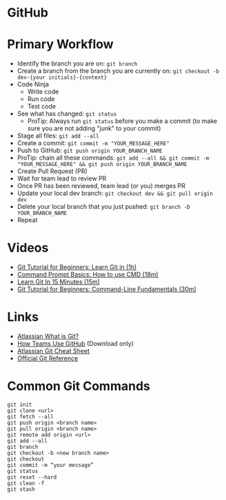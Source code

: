 # GitHub

# Primary Workflow
- Identify the branch you are on: `git branch`
- Create a branch from the branch you are currently on: `git checkout -b dev-{your initials}-{context}`
- Code Ninja
  - Write code
  - Run code 
  - Test code
- See what has changed: `git status`
  - ProTip: Always run `git status` before you make a commit (to make sure you are not adding "junk" to your commit)
- Stage all files: `git add --all`
- Create a commit: `git commit -m "YOUR_MESSAGE_HERE"`
- Push to GitHub: `git push origin YOUR_BRANCH_NAME`
- ProTip:  chain all these commands: `git add --all && git commit -m "YOUR_MESSAGE_HERE" && git push origin YOUR_BRANCH_NAME`
- Create Pull Request (PR)
- Wait for team lead to review PR
- Once PR has been reviewed, team lead (or you) merges PR
- Update your local dev branch: `git checkout dev && git pull origin dev`
- Delete your local branch that you just pushed: `git branch -D YOUR_BRANCH_NAME`
- Repeat

# Videos
- [Git Tutorial for Beginners: Learn Git in (1h)](https://youtu.be/8JJ101D3knE)
- [Command Prompt Basics: How to use CMD (18m)](https://youtu.be/A3nwRCV-bTU)
- [Learn Git In 15 Minutes (15m)](https://youtu.be/USjZcfj8yxE)
- [Git Tutorial for Beginners: Command-Line Fundamentals (30m)](https://youtu.be/HVsySz-h9r4)

# Links
- [Atlassian What is Git?](https://www.atlassian.com/git/tutorials/what-is-git)
- [How Teams Use GitHub](./docs/Intro-to-GitHub.pptx) (Download only)
- [Atlassian Git Cheat Sheet](./docs/SWTM-2088_Atlassian-Git-Cheatsheet.pdf)
- [Official Git Reference](https://git-scm.com/docs)

# Common Git Commands
```
git init
git clone <url>
git fetch --all
git push origin <branch name>
git pull origin <branch name>
git remote add origin <url>
git add --all
git branch
git checkout -b <new branch name>
git checkout
git commit -m “your message”
git status
git reset --hard
git clean -f
git stash
```
